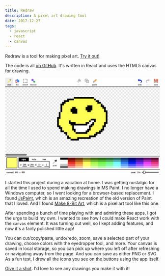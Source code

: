 ```yaml
---
title: Redraw
description: A pixel art drawing tool
date: 2017-12-27
tags:
  - javascript
  - react
  - canvas
---
```


Redraw is a tool for making pixel art. [Try it out!](https://redraw.reidmit.com/)

The code is all [on GitHub](https://github.com/reidmit/redraw). It's written in React and uses the HTML5 canvas for drawing.

![screenshot of Redraw app](/images/redraw.png)

I started this project during a vacation at home. I was getting nostalgic for all the time I used to spend making drawings in MS Paint. I no longer have a Windows computer, so I went looking for a browser-based replacement. I found [JsPaint](https://jspaint.app), which is an amazing recreation of the old version of Paint that I loved. And I found [Make 8-Bit Art](https://make8bitart.com/), which is a pixel art tool like this one.

After spending a bunch of time playing with and admiring these apps, I got the urge to build my own. I wanted to see how I could make React work with the `canvas` element. It was turning out well, so I kept adding features, and now it's a fairly polished little app!

You can cut/copy/paste, undo/redo, zoom, save a selected part of your drawing, choose colors with the eyedropper tool, and more. Your canvas is saved in local storage, so you can pick up where you left off after refreshing or navigating away from the page. And you can save as either PNG or SVG. As a fun test, I drew all the icons you see on the buttons using the app itself.

[Give it a shot](https://redraw.reidmit.com/). I'd love to see any drawings you make it with it!
